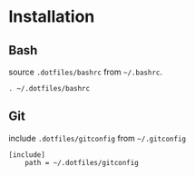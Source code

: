# Installation

## Bash

source `.dotfiles/bashrc` from `~/.bashrc`.

`. ~/.dotfiles/bashrc`

## Git

include `.dotfiles/gitconfig` from `~/.gitconfig`

```
[include]
	path = ~/.dotfiles/gitconfig
```
